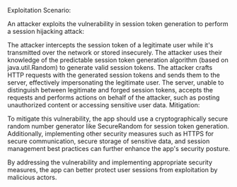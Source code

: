 Exploitation Scenario:

An attacker exploits the vulnerability in session token generation to perform a session hijacking attack:

The attacker intercepts the session token of a legitimate user while it's transmitted over the network or stored insecurely.
The attacker uses their knowledge of the predictable session token generation algorithm (based on java.util.Random) to generate valid session tokens.
The attacker crafts HTTP requests with the generated session tokens and sends them to the server, effectively impersonating the legitimate user.
The server, unable to distinguish between legitimate and forged session tokens, accepts the requests and performs actions on behalf of the attacker, such as posting unauthorized content or accessing sensitive user data.
Mitigation:

To mitigate this vulnerability, the app should use a cryptographically secure random number generator like SecureRandom for session token generation. Additionally, implementing other security measures such as HTTPS for secure communication, secure storage of sensitive data, and session management best practices can further enhance the app's security posture.

By addressing the vulnerability and implementing appropriate security measures, the app can better protect user sessions from exploitation by malicious actors.


